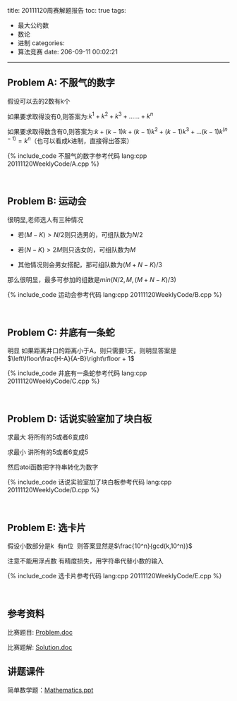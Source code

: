 title: 20111120周赛解题报告
toc: true
tags:
  - 最大公约数
  - 数论
  - 进制
categories:
  - 算法竞赛
date: 206-09-11 00:02:21
---

## Problem A: 不服气的数字

假设可以去的2数有k个

如果要求取得没有0,则答案为:$k^1+k^2+k^3+......+k^n$

如果要求取得数含有0,则答案为:$k+{(k-1)}k+(k-1)k^2+(k-1)k^3+...(k-1)k^{(n-1)}=k^n$（也可以看成k进制，直接得出答案）

{% include_code 不服气的数字参考代码 lang:cpp 20111120WeeklyCode/A.cpp %}

&nbsp;

<!--more-->

## Problem B: 运动会

很明显,老师选人有三种情况

- 若$(M-K)>N/2$则只选男的，可组队数为$N/2$

- 若$(N-K)>2M$则只选女的，可组队数为$M$

- 其他情况则会男女搭配，那可组队数为$(M+N-K)/3$

那么很明显，最多可参加的组数是$min(N/2,M,(M+N-K)/3)$

{% include_code 运动会参考代码 lang:cpp 20111120WeeklyCode/B.cpp %}

&nbsp;

## Problem C: 井底有一条蛇

明显 如果距离井口的距离小于A，则只需要1天，则明显答案是$\left\lfloor\frac{H-A}{A-B}\right\rfloor + 1$

{% include_code 井底有一条蛇参考代码 lang:cpp 20111120WeeklyCode/C.cpp %}

&nbsp;

## Problem D: 话说实验室加了块白板

求最大 将所有的5或者6变成6

求最小 讲所有的5或者6变成5

然后atoi函数把字符串转化为数字

{% include_code 话说实验室加了块白板参考代码 lang:cpp 20111120WeeklyCode/D.cpp %}

&nbsp;

## Problem E: 选卡片

假设小数部分是k  有n位  则答案显然是$\frac{10^n}{gcd(k,10^n)}$

注意不能用浮点数 有精度损失，用字符串代替小数的输入

{% include_code 选卡片参考代码 lang:cpp 20111120WeeklyCode/E.cpp %}

&nbsp;

## 参考资料

比赛题目: [Problem.doc](/assets/code/20111120WeeklyCode/Problem.doc)

比赛题解: [Solution.doc](/assets/code/20111120WeeklyCode/Solution.doc)

## 讲题课件

简单数学题：[Mathematics.ppt](/assets/code/20111120WeeklyCode/Mathematics.ppt)